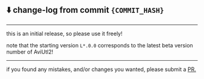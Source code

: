 ## ⬇️ change-log from commit `{COMMIT_HASH}`

---

this is an initial release, so please use it freely!

note that the starting version `L*.0.0` corresponds to the latest beta version number of AviUtl2!

---
if you found any mistakes, and/or changes you wanted, please submit a [PR.](https://github.com/32enoki/Englishv2.aul2/pulls)